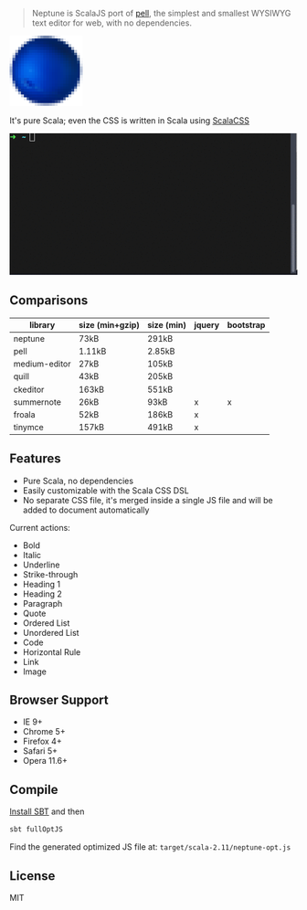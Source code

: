 > Neptune is ScalaJS port of [pell](https://github.com/jaredreich/pell), the simplest and smallest WYSIWYG text editor for web, with no dependencies.

![Neptune](neptune.png)

It's pure Scala; even the CSS is written in Scala using [ScalaCSS](https://github.com/japgolly/scalacss)

![Neptune Demo](neptune_demo.gif)

## Comparisons

| library       | size (min+gzip) | size (min) | jquery | bootstrap |
|---------------|-----------------|------------|--------|-----------|
| neptune       | 73kB            | 291kB      |        |           |
| pell          | 1.11kB          | 2.85kB     |        |           |
| medium-editor | 27kB            | 105kB      |        |           |
| quill         | 43kB            | 205kB      |        |           |
| ckeditor      | 163kB           | 551kB      |        |           |
| summernote    | 26kB            | 93kB       | x      | x         |
| froala        | 52kB            | 186kB      | x      |           |
| tinymce       | 157kB           | 491kB      | x      |           |

## Features

* Pure Scala, no dependencies
* Easily customizable with the Scala CSS DSL
* No separate CSS file, it's merged inside a single JS file and will be added to document automatically

Current actions:
- Bold
- Italic
- Underline
- Strike-through
- Heading 1
- Heading 2
- Paragraph
- Quote
- Ordered List
- Unordered List
- Code
- Horizontal Rule
- Link
- Image

## Browser Support

* IE 9+
* Chrome 5+
* Firefox 4+
* Safari 5+
* Opera 11.6+

## Compile

[Install SBT](http://www.scala-sbt.org/download.html) and then

```bash
sbt fullOptJS
```
Find the generated optimized JS file at: `target/scala-2.11/neptune-opt.js`


## License

MIT
